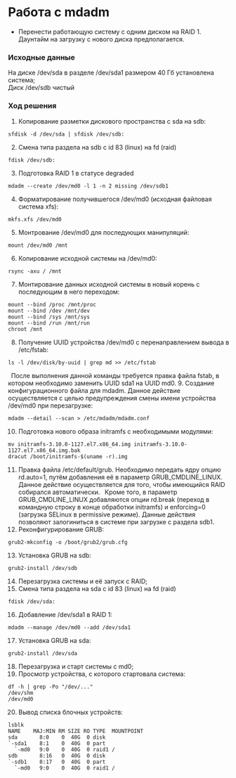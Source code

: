 # Работа с mdadm # 

- Перенести работающую систему с одним диском на RAID 1. Даунтайм на загрузку с нового диска предполагается.
### Исходные данные ###
   На диске /dev/sda в разделе /dev/sda1 размером 40 Гб установлена система; <br/>
   Диск /dev/sdb чистый
### Ход решения ###
1. Копирование разметки дискового пространства c sda на sdb:
```shell
sfdisk -d /dev/sda | sfdisk /dev/sdb:
```	
2. Смена типа раздела на sdb c id 83 (linux) на fd (raid)
```shell
fdisk /dev/sdb: 
```
3. Подготовка RAID 1 в статусе degraded
```shell
mdadm --create /dev/md0 -l 1 -n 2 missing /dev/sdb1 
```
4. Форматирование получившегося /dev/md0 (исходная файловая система xfs):
```shell
mkfs.xfs /dev/md0
```
5. Монтрование /dev/md0 для последующих манипуляций:
```shell
mount /dev/md0 /mnt
```
6. Копирование исходной системы на /dev/md0:
```shell
rsync -axu / /mnt
```
7. Монтирование данных исходной системы в новый корень с последующим в него переходом:
```shell
mount --bind /proc /mnt/proc 
mount --bind /dev /mnt/dev 
mount --bind /sys /mnt/sys 
mount --bind /run /mnt/run 
chroot /mnt
```
8. Получение UUID устройства /dev/md0 с перенаправлением вывода в /etc/fstab:
```shell
ls -l /dev/disk/by-uuid | grep md >> /etc/fstab
```
&ensp;После выполнения данной команды требуется правка файла fstab, в котором необходимо заменить UUID sda1 на UUID md0.
9. Создание конфигурационного файла для mdadm. Данное действие осуществляется с целью предупреждения смены имени устройства /dev/md0 при перезагрузке:
```shell
mdadm --detail --scan > /etc/mdadm/mdadm.conf
```
10. Подготовка нового образа initramfs с необходимыми модулями:
```shell
mv initramfs-3.10.0-1127.el7.x86_64.img initramfs-3.10.0-1127.el7.x86_64.img.bak
dracut /boot/initramfs-$(uname -r).img
```
11. Правка файла /etc/default/grub. Необходимо передать ядру опцию rd.auto=1, путём добавления её в параметр GRUB_CMDLINE_LINUX. Данное действие осуществляется для того, чтобы имеющийся RAID собирался автоматически.
&ensp;Кроме того, в параметр GRUB_CMDLINE_LINUX добавляются опции rd.break (переход в командную строку в конце обработки initramfs) и enforcing=0 (загрузка SELinux в permissive режиме). Данные действия позволяют залогиниться в системе при загрузке с раздела sdb1.
12. Реконфигурирование GRUB:
```shell
grub2-mkconfig -o /boot/grub2/grub.cfg
```
13. Установка GRUB на sdb:
```shell
grub2-install /dev/sdb
```
14. Перезагрузка системы и её запуск с RAID;
15. Смена типа раздела на sda c id 83 (linux) на fd (raid)
```shell
fdisk /dev/sda: 
```
16. Добавление /dev/sda1 в RAID 1:
```shell
mdadm --manage /dev/md0 --add /dev/sda1
```
17. Установка GRUB на sda:
```shell
grub2-install /dev/sda
```
18. Перезагрузка и старт системы с md0;
19. Просмотр устройства, с которого стартовала система:
```shell
df -h | grep -Po "/dev/..."
/dev/shm
/dev/md0
```
20. Вывод списка блочных устройств:
```shell
lsblk
NAME    MAJ:MIN RM SIZE RO TYPE  MOUNTPOINT
sda       8:0    0  40G  0 disk  
`-sda1    8:1    0  40G  0 part  
  `-md0   9:0    0  40G  0 raid1 /
sdb       8:16   0  40G  0 disk  
`-sdb1    8:17   0  40G  0 part  
  `-md0   9:0    0  40G  0 raid1 / 
```
